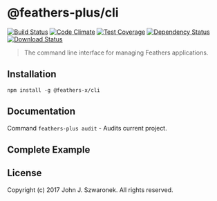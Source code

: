 # @feathers-plus/cli

[![Build Status](https://travis-ci.org/feathers-x/feathers-plus-cli.png?branch=master)](https://travis-ci.org/feathers-x/feathers-plus-cli)
[![Code Climate](https://codeclimate.com/github/feathers-x/feathers-plus-cli/badges/gpa.svg)](https://codeclimate.com/github/feathers-x/feathers-plus-cli)
[![Test Coverage](https://codeclimate.com/github/feathers-x/feathers-plus-cli/badges/coverage.svg)](https://codeclimate.com/github/feathers-x/feathers-plus-cli/coverage)
[![Dependency Status](https://img.shields.io/david/feathers-x/feathers-plus-cli.svg?style=flat-square)](https://david-dm.org/feathers-x/feathers-plus-cli)
[![Download Status](https://img.shields.io/npm/dm/feathers-plus-cli.svg?style=flat-square)](https://www.npmjs.com/package/feathers-plus-cli)

> The command line interface for managing Feathers applications.

## Installation

```
npm install -g @feathers-x/cli
```

## Documentation

Command `feathers-plus audit` - Audits current project.

## Complete Example

## License

Copyright (c) 2017 John J. Szwaronek. All rights reserved.
